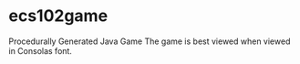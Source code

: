 # ecs102game
Procedurally Generated Java Game 
The game is best viewed when viewed in Consolas font.
